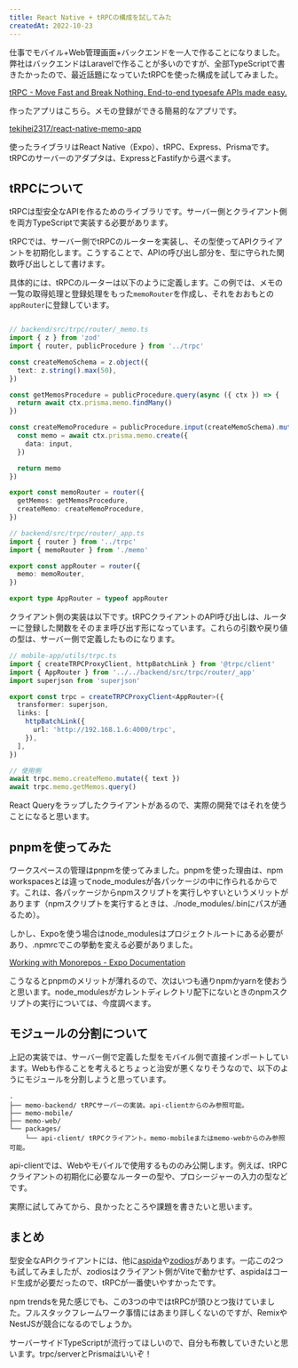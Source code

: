 ```yaml
---
title: React Native + tRPCの構成を試してみた
createdAt: 2022-10-23
---
```


仕事でモバイル+Web管理画面+バックエンドを一人で作ることになりました。弊社はバックエンドはLaravelで作ることが多いのですが、全部TypeScriptで書きたかったので、最近話題になっていたtRPCを使った構成を試してみました。

[tRPC - Move Fast and Break Nothing. End-to-end typesafe APIs made easy.](https://trpc.io/)

作ったアプリはこちら。メモの登録ができる簡易的なアプリです。

[tekihei2317/react-native-memo-app](https://github.com/tekihei2317/react-native-memo-app)

使ったライブラリはReact Native（Expo）、tRPC、Express、Prismaです。tRPCのサーバーのアダプタは、ExpressとFastifyから選べます。

## tRPCについて

tRPCは型安全なAPIを作るためのライブラリです。サーバー側とクライアント側を両方TypeScriptで実装する必要があります。

tRPCでは、サーバー側でtRPCのルーターを実装し、その型使ってAPIクライアントを初期化します。こうすることで、APIの呼び出し部分を、型に守られた関数呼び出しとして書けます。

具体的には、tRPCのルーターは以下のように定義します。この例では、メモの一覧の取得処理と登録処理をもった`memoRouter`を作成し、それをおおもとの`appRouter`に登録しています。

```ts

// backend/src/trpc/router/_memo.ts
import { z } from 'zod'
import { router, publicProcedure } from '../trpc'

const createMemoSchema = z.object({
  text: z.string().max(50),
})

const getMemosProcedure = publicProcedure.query(async ({ ctx }) => {
  return await ctx.prisma.memo.findMany()
})

const createMemoProcedure = publicProcedure.input(createMemoSchema).mutation(async ({ ctx, input }) => {
  const memo = await ctx.prisma.memo.create({
    data: input,
  })

  return memo
})

export const memoRouter = router({
  getMemos: getMemosProcedure,
  createMemo: createMemoProcedure,
})

// backend/src/trpc/router/_app.ts
import { router } from '../trpc'
import { memoRouter } from './memo'

export const appRouter = router({
  memo: memoRouter,
})

export type AppRouter = typeof appRouter
```

クライアント側の実装は以下です。tRPCクライアントのAPI呼び出しは、ルーターに登録した関数をそのまま呼び出す形になっています。これらの引数や戻り値の型は、サーバー側で定義したものになります。

```ts
// mobile-app/utils/trpc.ts
import { createTRPCProxyClient, httpBatchLink } from '@trpc/client'
import { AppRouter } from '../../backend/src/trpc/router/_app'
import superjson from 'superjson'

export const trpc = createTRPCProxyClient<AppRouter>({
  transformer: superjson,
  links: [
    httpBatchLink({
      url: 'http://192.168.1.6:4000/trpc',
    }),
  ],
})

// 使用側
await trpc.memo.createMemo.mutate({ text })
await trpc.memo.getMemos.query()
```

React Queryをラップしたクライアントがあるので、実際の開発ではそれを使うことになると思います。

## pnpmを使ってみた

ワークスペースの管理はpnpmを使ってみました。pnpmを使った理由は、npm workspacesとは違ってnode_modulesが各パッケージの中に作られるからです。これは、各パッケージからnpmスクリプトを実行しやすいというメリットがあります（npmスクリプトを実行するときは、./node_modules/.binにパスが通るため）。

しかし、Expoを使う場合はnode_modulesはプロジェクトルートにある必要があり、.npmrcでこの挙動を変える必要がありました。

[Working with Monorepos - Expo Documentation](https://docs.expo.dev/guides/monorepos/)

こうなるとpnpmのメリットが薄れるので、次はいつも通りnpmかyarnを使おうと思います。node_modulesがカレントディレクトリ配下にないときのnpmスクリプトの実行については、今度調べます。

## モジュールの分割について

上記の実装では、サーバー側で定義した型をモバイル側で直接インポートしています。Webも作ることを考えるとちょっと治安が悪くなりそうなので、以下のようにモジュールを分割しようと思っています。

```text
.
├── memo-backend/ tRPCサーバーの実装。api-clientからのみ参照可能。
├── memo-mobile/
├── memo-web/
└── packages/
    └── api-client/ tRPCクライアント。memo-mobileまたはmemo-webからのみ参照可能。
```

api-clientでは、Webやモバイルで使用するもののみ公開します。例えば、tRPCクライアントの初期化に必要なルーターの型や、プロシージャーの入力の型などです。

実際に試してみてから、良かったところや課題を書きたいと思います。

## まとめ

型安全なAPIクライアントには、他に[aspida](https://github.com/aspida/aspida)や[zodios](https://github.com/ecyrbe/zodios)があります。一応この2つも試してみましたが、zodiosはクライアント側がViteで動かせず、aspidaはコード生成が必要だったので、tRPCが一番使いやすかったです。

npm trendsを見た感じでも、この3つの中ではtRPCが頭ひとつ抜けていました。フルスタックフレームワーク事情にはあまり詳しくないのですが、RemixやNestJSが競合になるのでしょうか。

サーバーサイドTypeScriptが流行ってほしいので、自分も布教していきたいと思います。trpc/serverとPrismaはいいぞ！
